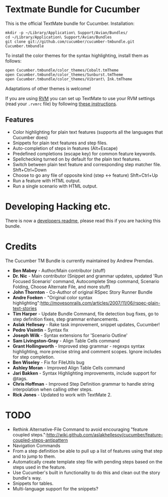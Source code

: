 Textmate Bundle for Cucumber
============================

This is the official TextMate bundle for Cucumber. Installation:

    mkdir -p ~/Library/Application\ Support/Avian/Bundles/
    cd ~/Library/Application\ Support/Avian/Bundles
    git clone git://github.com/cucumber/cucumber-tmbundle.git Cucumber.tmbundle

To install the color themes for the syntax highlighting, install them as follows:

    open Cucumber.tmbundle/color_themes/Cobalt.tmTheme
    open Cucumber.tmbundle/color_themes/Sunburst.tmTheme
    open Cucumber.tmbundle/color_themes/Vibrant\ Ink.tmTheme

Adaptations of other themes is welcome!

If you are using [RVM](http://beginrescueend.com/) you can set up TextMate to use your RVM settings (read your `.rvmrc` file) by following [these instructions](http://beginrescueend.com/integration/textmate/). 

Features
--------

* Color highlighting for plain text features (supports all the languages that Cucumber does)
* Snippets for plain text features and step files.
* Auto-completion of steps in features (Alt+Escape)
* Predefined completions (escape key) for common feature keywords.
* Spellchecking turned on by default for the plain text features.
* Switch between plain text feature and corresponding step matcher file. Shft+Ctrl+Down
* Choose to go any file of opposite kind (step <-> feature) Shft+Ctrl+Up
* Run a feature with HTML output.
* Run a single scenario with HTML output.


Developing Hacking etc.
=======================

There is now a [developers readme](http://github.com/cucumber/cucumber-tmbundle/blob/master/DEV_README.markdown), please read this if you are hacking this bundle.


Credits
=======

The Cucumber TM Bundle is currently maintained by Andrew Premdas.

* **Ben Mabey** - Author/Main contributor (stuff)
* **Dr. Nic** - Main contributor (Snippet and grammar updates, updated 'Run Focused Scenario' command, Autocomplete Step command, Scenario Folding, Choose Alternate File, and more stuff)
* **John Thornton** - Co-Author of original RSpec Story Runner Bundle
* **Andre Foeken** - "Original color syntax highlighting":http://movesonrails.com/articles/2007/11/06/rspec-plain-text-stories
* **Tim Harper** - Update Bundle Command, file detection bug fixes, go to step definition fixes, step grammar enhancements.
* **Aslak Hellesøy** - Rake task improvement, snippet updates, Cucumber! 
* **Pedro Visintin** - Syntax fix
* **Joseph Wilk** - Syntax extensions for 'Scenario Outline'
* **Sam Livingston-Gray** - Align Table Cells command
* **Grant Hollingworth** - Improved step grammar - regexps syntax highlighting, more precise string and comment scopes. Ignore includes for step completion.
* **Ben Wiseley** - Fix for FileUtils bug
* **Ashley Moran** - Improved Align Table Cells command
* **Jari Bakken** - Syntax Highlighting improvements, include support for @tags.
* **Chris Hoffman** - Improved Step Definition grammar to handle string interpolation when calling other steps.
* **Rick Jones** - Updated to work with TextMate 2.

TODO
====

* Rethink Alternative-File Command to avoid encouraging "feature coupled steps.":http://wiki.github.com/aslakhellesoy/cucumber/feature-coupled-steps-antipattern
* Navigation Commands
* From a step definition be able to pull up a list of features using that step and to jump to them.
* Automatically create template step file with pending steps based on the steps used in the feature.
* Use Cucumber's built in functionality to do this and clean out the story bundle's way.
* Snippets for tables.
* Multi-language support for the snippets?

